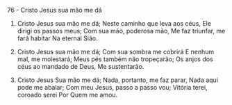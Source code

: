 76 - Cristo Jesus sua mão me dá

1. Cristo Jesus sua mão me dá;
   Neste caminho que leva aos céus,
   Ele dirigi os passos meus;
   Com sua mão, poderosa mão,
   Me faz triunfar, me fará habitar
   Na eternal Sião.

2. Cristo Jesus sua mão me dá;
   Com sua sombra me cobrirá
   E nenhum mal, me molestará;
   Meus pés também não tropeçarão;
   Os anjos dos céus ao mandado de Deus,
   Me sustentarão.

3. Cristo Jesus Sua mão me dá;
   Nada, portanto, me faz parar,
   Nada aqui pode me abalar;
   Com meu Jesus, passo a passo vou;
   Vitória terei, coroado serei
   Por Quem me amou.
